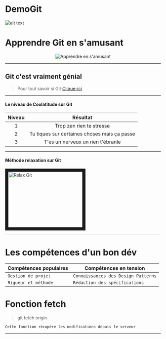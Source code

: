 # DemoGit
![alt text](https://www.supinfo.com/articles/resources/219471/6706/0.jpg "Logo Git")

# Apprendre Git en s'amusant

<div style="width:100%;display:flex;justify-content:center;align-items:center;">
    <img src="https://www.performanse.com/wp-content/uploads/2015/07/APPRENANCE.png" alt="Apprendre en s'amusant">
</div>

***

## Git c'est vraiment génial

> Pour tout savoir si Git
[Clique-ici](https://git-scm.com)

---

#### Le niveau de Coolatitude sur Git

| Niveau        | Résultat                                     |
|:-------------:|:--------------------------------------------:|
| 1             | Trop zen rien te stresse                     |
| 2             | Tu tiques sur certaines choses mais ça passe |
| 3             | T'es un nerveux un rien t'ébranle            |

---

#### Méthode relaxation sur Git

<a href="http://www.youtube.com/watch?feature=player_embedded&v=um1Q6odUY7U
" target="_blank"><img src="http://img.youtube.com/vi/um1Q6odUY7U/0.jpg" 
alt="Relax Git" width="240" height="180" border="10" /></a>

---

# Les compétences d'un bon dév

| **Compétences populaires**        | **Compétences en tension**                    |
|-------------------------------|-------------------------------------------|
| `Gestion de projet`             | `Connaissances des Design Patterns`        |
| `Rigueur et méthode`            | `Rédaction des spécifications`              |

# Fonction fetch

> git fetch origin

	Cette fonction récupère les modifications depuis le serveur

---

